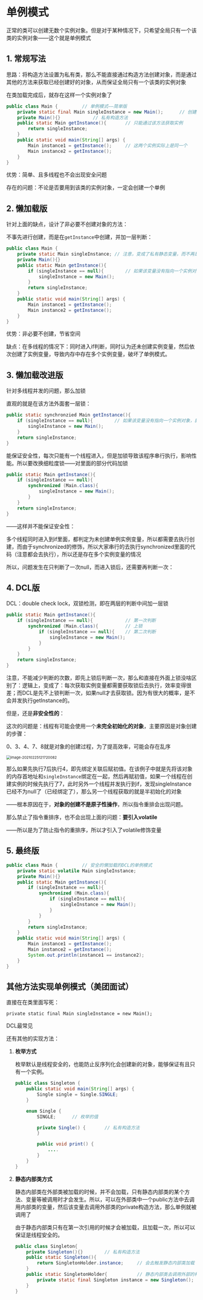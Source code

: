 # 单例模式

正常的类可以创建无数个实例对象。但是对于某种情况下，只希望全局只有一个该类的实例对象——这个就是单例模式

## 1. 常规写法

思路：将构造方法设置为私有类，那么不能直接通过构造方法创建对象，而是通过其他的方法来获取已经创建好的对象，从而保证全局只有一个该类的实例对象

在类加载完成后，就存在这样一个实例对象了

```java
public class Main {			// 单例模式——简单版
    private static final Main singleInstance = new Main();		// 创建一个对象，注意是私有静态的、final的
    private Main(){}			// 私有构造方法
    public static Main getInstance(){		// 只能通过该方法获取实例
        return singleInstance;
    }
    public static void main(String[] args) {
        Main instance1 = getInstance();		// 这两个实例实际上是同一个
        Main instance2 = getInstance();
    }
}
```

优势：简单、且多线程也不会出现安全问题

存在的问题：不论是否要用到该类的实例对象，一定会创建一个单例

## 2. 懒加载版

针对上面的缺点，设计了非必要不创建对象的方法：

不事先进行创建，而是在`getInstance`中创建，并加一层判断：

```java
public class Main {			
    private static Main singleInstance;	// 注意，变成了私有静态变量，而不再是final，final要求只能在初始化的时候赋值一次
    private Main(){}
    public static Main getInstance(){
        if (singleInstance == null){		// 如果该变量没有指向一个实例对象，就创建一个，如果指向了就直接返回即可
            singleInstance = new Main();
        }
        return singleInstance;
    }
    public static void main(String[] args) {
        Main instance1 = getInstance();
        Main instance2 = getInstance();
    }
}
```

优势：非必要不创建，节省空间

缺点：在多线程的情况下：同时进入if判断，同时认为还未创建实例变量，然后依次创建了实例变量，导致内存中存在多个实例变量，破坏了单例模式。

## 3. 懒加载改进版

针对多线程并发的问题，那么加锁

直观的就是在该方法外面套一层锁：

```java
public static synchronzied Main getInstance(){
    if (singleInstance == null){		// 如果该变量没有指向一个实例对象，就创建一个，如果指向了就直接返回即可
        singleInstance = new Main();
    }
    return singleInstance;
}
```

能保证安全性，每次只能有一个线程进入，但是加锁导致该程序串行执行，影响性能。所以要改换细粒度锁——对里面的部分代码加锁

```java
public static Main getInstance(){
    if (singleInstance == null){
        synchronized (Main.class){
            singleInstance = new Main();
        }
    }
    return singleInstance;
}
```

——这样并不能保证安全性：

多个线程同时进入到if里面，都判定为未创建单例实例变量，所以都需要去执行创建，而由于synchronized的修饰，所以大家串行的去执行synchronized里面的代码（注意都会去执行），所以还是存在多个实例变量的情况

所以，问题发生在只判断了一次null，而进入锁后，还需要再判断一次：

## 4. DCL版

DCL：double check lock，双锁检测，即在两层的判断中间加一层锁

```java
public static Main getInstance(){
    if (singleInstance == null){			// 第一次判断
        synchronized (Main.class){			// 上锁
            if (singleInstance == null){	// 第二次判断
                singleInstance = new Main();
            }
        }
    }
    return singleInstance;
}
```

注意，不能减少判断的次数，即先上锁后判断一次，那么和直接在外面上锁没啥区别了：逻辑上，变成了：每次获取实例变量都需要获取锁后去执行，效率变得很差；而DCL是先不上锁判断一次，如果null才去获取锁。因为有很大的概率，是不会并发执行getInstance的。

但是，还是**非安全性的**：

这次的问题是：线程有可能会使用一个**未完全初始化的对象**，主要原因是对象创建的步骤：

0、3、4、7、8就是对象的创建过程，为了提高效率，可能会存在乱序

<img src="C:\Users\surface\AppData\Roaming\Typora\typora-user-images\image-20210225121720082.png" alt="image-20210225121720082" style="zoom:67%;" />

那么如果先执行7后执行4，即先绑定关联后赋初值。在该例子中就是先将该对象的内存首地址和`singleInstance`绑定在一起，然后再赋初值，如果一个线程在创建实例的时候先执行了7，此时另外一个线程并发执行到if，发现singleInstance已经不为null了（已经绑定了），那么另一个线程获取的就是半初始化的对象

——根本原因在于，**对象的创建不是原子性操作**，所以指令重排会出现问题。

那么禁止了指令重排序，也不会出现上面的问题：**要引入volatile**

——所以是为了防止指令的重排序，所以才引入了volatile修饰变量

## 5. 最终版

```java
public class Main {			// 安全的懒加载的DCL的单例模式
    private static volatile Main singleInstance;
    private Main(){}
    public static Main getInstance(){
        if (singleInstance == null){
            synchronized (Main.class){
                if (singleInstance == null){
                    singleInstance = new Main();
                }
            }
        }
        return singleInstance;
    }
    public static void main(String[] args) {
        Main instance1 = getInstance();
        Main instance2 = getInstance();
        System.out.println(instance1 == instance2);
    }
}
```

## 其他方法实现单例模式（美团面试）

直接在在类里面写死：

`private static final Main singleInstance = new Main();`

DCL最常见

还有其他的实现方法：

1. **枚举方式**

   枚举默认是线程安全的，也能防止反序列化会创建新的对象，能够保证有且只有一个实例。

   ```java
   public class Singleton {
       public static void main(String[] args) {
           Single single = Single.SINGLE;
       }
   
       enum Single {
           SINGLE;		// 枚举的值
   
           private Single() {		// 私有构造方法
           }
   
           public void print() {
               ....
           }
       }
   }
   ```

2. **静态内部类方式**

   静态内部类在外部类被加载的时候，并不会加载，只有静态内部类的某个方法、变量等被调用时才会发生。所以，可以在外部类中一个public方法中去调用内部类的变量，然后该变量去调用外部类的private构造方法，那么单例就被调用了

   由于静态内部类只有在第一次引用的时候才会被加载，且加载一次，所以可以保证是线程安全的。

   ```java
   public class Singleton{
       private Singleton(){}		// 私有构造方法
       public static Singleton(){
           return SingletonHolder.instance;		// 会去触发静态内部类加载
       }
       public static SingletonHolder{			// 静态内部类去调用外部的构造方法
           private static final Singleton instance = new Singleton();
       }
   }
   ```

   